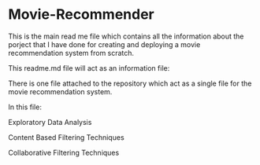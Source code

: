 # Movie-Recommender

This is the main read me file which contains all the information about the porject that I have done for creating and deploying a movie recommendation system from scratch. 

This readme.md file will act as an information file:

There is one file attached to the repository which act as a single file for the movie recommendation system. 

In this file:

Exploratory Data Analysis 

Content Based Filtering Techniques 

Collaborative Filtering Techniques 
